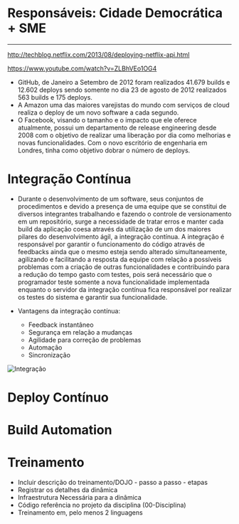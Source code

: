 # **Responsáveis: Cidade Democrática + SME**

***
http://techblog.netflix.com/2013/08/deploying-netflix-api.html

https://www.youtube.com/watch?v=ZLBhVEo1OG4

* GitHub, de Janeiro a Setembro de 2012 foram realizados 41.679 builds e 12.602 deploys sendo somente no dia 23 de agosto de 2012 realizados 563 builds e 175 deploys.
* A Amazon uma das maiores varejistas do mundo com serviços de cloud realiza o deploy de um novo software a cada segundo.
* O Facebook, visando o tamanho e o impacto que ele oferece atualmente, possui um departamento de release engineering desde 2008 com o objetivo de realizar uma liberação por dia como melhorias e novas funcionalidades. Com o novo escritório de engenharia em Londres, tinha como objetivo dobrar o número de deploys.

# Integração Contínua
* Durante o desenvolvimento de um software, seus conjuntos de procedimentos e devido a presença de uma equipe que se constitui de diversos integrantes trabalhando e fazendo o controle de versionamento em um repositório, surge a necessidade de tratar erros e manter cada build da aplicação coesa através da utilização de um dos maiores pilares do desenvolvimento ágil, a integração contínua. A integração é responsável por garantir o funcionamento do código através de feedbacks ainda que o mesmo esteja sendo alterado simultaneamente, agilizando e facilitando a resposta da equipe com relação a possíveis problemas com a criação de outras funcionalidades e contribuindo para a redução do tempo gasto com testes, pois será necessário que o programador teste somente a nova funcionalidade implementada enquanto o servidor da integração contínua fica responsável por realizar os testes do sistema e garantir sua funcionalidade.

* Vantagens da integração contínua:
  - Feedback instantâneo
  - Segurança em relação a mudanças
  - Agilidade para correção de problemas
  - Automação
  - Sincronização

![Integração](http://i.imgur.com/h1x61BP.png)


# Deploy Contínuo


# Build Automation

# Treinamento

* Incluir descrição do treinamento/DOJO - passo a passo - etapas
* Registrar os detalhes da dinâmica
* Infraestrutura Necessária para a dinâmica
* Código referência no projeto da disciplina (00-Disciplina)
* Treinamento em, pelo menos 2 linguagens
